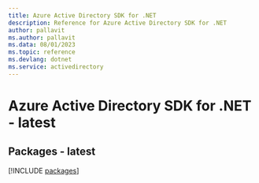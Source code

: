 ```yaml
---
title: Azure Active Directory SDK for .NET
description: Reference for Azure Active Directory SDK for .NET
author: pallavit
ms.author: pallavit
ms.data: 08/01/2023
ms.topic: reference
ms.devlang: dotnet
ms.service: activedirectory
---
```

# Azure Active Directory SDK for .NET - latest
## Packages - latest
[!INCLUDE [packages](active-directory-index.md)]